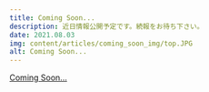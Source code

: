 ```yaml
---
title: Coming Soon...
description: 近日情報公開予定です。続報をお待ち下さい。
date: 2021.08.03
img: content/articles/coming_soon_img/top.JPG
alt: Coming Soon...
---
```


[Coming Soon...](https://tatoostudioserendip.stores.jp/items/6108bf75a92a786a0c99b22c)
